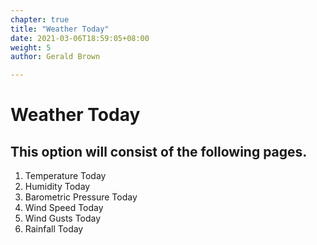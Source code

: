 ```yaml
---
chapter: true
title: "Weather Today"
date: 2021-03-06T18:59:05+08:00
weight: 5
author: Gerald Brown

---
```


# Weather Today

## This option will consist of the following pages.

1. Temperature Today
2. Humidity Today
3. Barometric Pressure Today
4. Wind Speed Today
5. Wind Gusts Today
6. Rainfall Today

